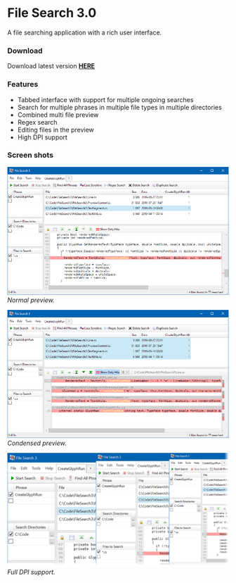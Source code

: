 File Search 3.0
=============

A file searching application with a rich user interface. 

### Download
Download latest version **[HERE](https://jonashertzman.github.io/FileSearch3/download/FileSearch3.zip)**

### Features
- Tabbed interface with support for multiple ongoing searches
- Search for multiple phrases in multiple file types in multiple directories
- Combined multi file preview
- Regex search
- Editing files in the preview
- High DPI support

### Screen shots
![screen](docs/images/screen1.png)  
*Normal preview.*

![screen](docs/images/screen2.png)  
*Condensed preview.*

![screen](docs/images/screen3.png)  
*Full DPI support.*
